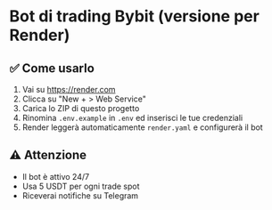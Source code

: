 # Bot di trading Bybit (versione per Render)

## ✅ Come usarlo

1. Vai su https://render.com
2. Clicca su "New + > Web Service"
3. Carica lo ZIP di questo progetto
4. Rinomina `.env.example` in `.env` ed inserisci le tue credenziali
5. Render leggerà automaticamente `render.yaml` e configurerà il bot

## ⚠️ Attenzione
- Il bot è attivo 24/7
- Usa 5 USDT per ogni trade spot
- Riceverai notifiche su Telegram
